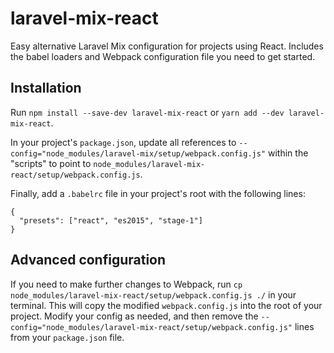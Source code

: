 # laravel-mix-react
Easy alternative Laravel Mix configuration for projects using React. Includes the babel loaders and Webpack configuration file
you need to get started.

## Installation
Run `npm install --save-dev laravel-mix-react` or `yarn add --dev laravel-mix-react`.

In your project's `package.json`, update all references to `--config="node_modules/laravel-mix/setup/webpack.config.js"` 
within the "scripts" to point to `node_modules/laravel-mix-react/setup/webpack.config.js`.

Finally, add a `.babelrc` file in your project's root with the following lines: 

```
{
  "presets": ["react", "es2015", "stage-1"]
}
```

## Advanced configuration

If you need to make further changes to Webpack, run `cp node_modules/laravel-mix-react/setup/webpack.config.js ./` in your 
terminal. This will copy the modified `webpack.config.js` into the root of your project. Modify your config as needed, and then
remove the `--config="node_modules/laravel-mix-react/setup/webpack.config.js"` lines from your `package.json` file. 
